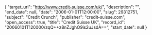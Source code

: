 {
  "target_url": "http://www.credit-suisse.com/uk/", 
  "description": "", 
  "end_date": null, 
  "date": "2006-01-01T12:00:00", 
  "slug": 26312751, 
  "subject": "Credit Crunch", 
  "publisher": "credit-suisse.com", 
  "open_access": true, 
  "title": "Credit Suisse UK", 
  "record_id": "20060101T120000/zqQ++z8nZJghO9is2uJsdA==", 
  "start_date": null
}

